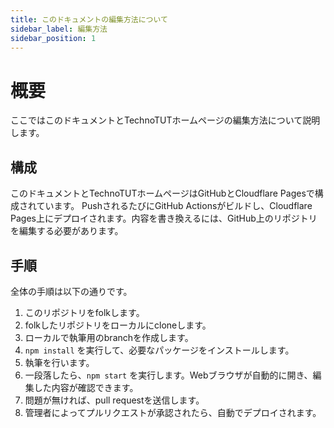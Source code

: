 ```yaml
---
title: このドキュメントの編集方法について
sidebar_label: 編集方法
sidebar_position: 1
---
```

# 概要
ここではこのドキュメントとTechnoTUTホームページの編集方法について説明します。

## 構成
このドキュメントとTechnoTUTホームページはGitHubとCloudflare Pagesで構成されています。
PushされるたびにGitHub Actionsがビルドし、Cloudflare Pages上にデプロイされます。内容を書き換えるには、GitHub上のリポジトリを編集する必要があります。

## 手順
全体の手順は以下の通りです。  
1. このリポジトリをfolkします。  
2. folkしたリポジトリをローカルにcloneします。  
3. ローカルで執筆用のbranchを作成します。  
4. `npm install` を実行して、必要なパッケージをインストールします。
5. 執筆を行います。  
6. 一段落したら、`npm start` を実行します。Webブラウザが自動的に開き、編集した内容が確認できます。  
7. 問題が無ければ、pull requestを送信します。
8. 管理者によってプルリクエストが承認されたら、自動でデプロイされます。